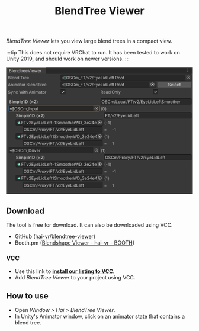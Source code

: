 ﻿---
title: BlendTree Viewer
---

*BlendTree Viewer* lets you view large blend trees in a compact view.

:::tip
This does not require VRChat to run. It has been tested to work on Unity 2019, and should work on newer versions.
:::

![Unity_B84jVe8l9H.png](img/blendtree-viewer/Unity_B84jVe8l9H.png)

## Download

The tool is free for download. It can also be downloaded using VCC.

- GitHub ([hai-vr/blendtree-viewer](https://github.com/hai-vr/blendtree-viewer))
- Booth.pm ([Blendshape Viewer - hai-vr - BOOTH](https://hai-vr.booth.pm/items/3582541))

### VCC

- Use this link to **[install our listing to VCC](vcc://vpm/addRepo?url=https://hai-vr.github.io/vpm-listing/index.json)**.
- Add *BlendTree Viewer* to your project using VCC.

## How to use

- Open *Window > Haï > BlendTree Viewer*.
- In Unity's Animator window, click on an animator state that contains a blend tree.
